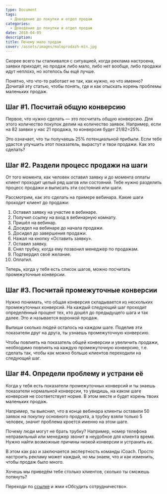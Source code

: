 ```yaml
---
type: Document
tags:
  - Доведение до покупки и отдел продаж
categories:
  - Доведение до покупки и отдел продаж
date: 2018-04-05
description: 
title: Почему мало продаж
cover: /assets/images/maloprodazh-min.jpg
---
```


Скорее всего ты сталкивался с ситуацией, когда реклама настроена, заявки приходят, но продаж либо мало, либо нет вообще, либо продажи идут неплохо, но хотелось бы ещё лучше.

Понятно, что что-то работает не так, как нужно, но что именно? Дочитай эту статью, чтобы понять, где и как отыскать корень проблемы маленьких продаж.

## Шаг #1. Посчитай общую конверсию

Первое, что нужно сделать — это посчитать общую конверсию. Для этого количество покупок делим на количество заявок. Например, если на 82 заявки у нас 21 продажа, то конверсия будет 21/82=25%.

Это означает, что ты получаешь 25% потенциальной прибыли. Если тебе удастся улучшить этот показатель, вырастут и твои продажи. Как это сделать?

## Шаг #2. Раздели процесс продажи на шаги

От того момента, как человек оставил заявку и до момента оплаты клиент проходит целый ряд шагов или состояний. Тебе нужно разделить процесс продажи и выписать эти состояния или шаги.

Рассмотрим, как это сделать на примере вебинара. Какие шаги проходит клиент до продажи:

1. Оставил заявку на участие в вебинаре.
2. Получил ссылку на вход в вебинарную комнату.
3. Пришёл на вебинар.
4. Досидел на вебинаре до начала продажи.
5. Досидел до завершения продажи.
6. Нажал на кнопку «Оставить заявку».
7. Оставил заявку.
8. Снял трубку, когда ему позвонил менеджер по продажам.
9. Подтвердил своё желание.
10. Оплатил.

Теперь, когда у тебя есть список шагов, можно посчитать промежуточные конверсии.

## Шаг #3. Посчитай промежуточные конверсии

Нужно понимать, что общая конверсия складывается из нескольких промежуточных конверсий. На каждый следующий шаг проходит определённый процент тех, кто дошёл до предыдущего шага и так далее. Это и называется воронкой продаж.

Выпиши сколько людей осталось на каждом шаге. Поделив эти показатели друг на друга, ты узнаешь промежуточную конверсию.

Чтобы повлиять на показатель общей конверсии и увеличить продажи, необходимо повлиять на каждую промежуточную конверсию, т.е. сделать так, чтобы как можно больше клиентов переходили на следующий шаг.

## Шаг #4. Определи проблему и устрани её

Когда у тебя есть показатели промежуточных конверсий и ты знаешь показатели нормальной конверсии, то увидишь, на каком шаге конверсия не соответствует норме. В этом месте и будет корень твоих маленьких продаж.

Например, ты выяснил, что в конце вебинара клиенты оставили 50 заявок на покупку основного продукта, а трубку взяли только 5 человек, значит проблема кроется именно на этом шаге.

Почему люди могут не брать трубку? Например, номер телефона неправильный или менеджер звонит в неудобное для клиента время. Нужно найти возможные причины низкой конверсии и устранить их.

В этом как раз и заключается экспертность команды iCoach. Просто настроить рекламу может каждый, но мы знаем, что и как изменить, чтобы продаж было много.

Хочешь мы приведём тебе столько клиентов, сколько ты сможешь потянуть?

Переходи по [ссылке](https://goo.gl/UhCFCW) и жми «Обсудить сотрудничество».


